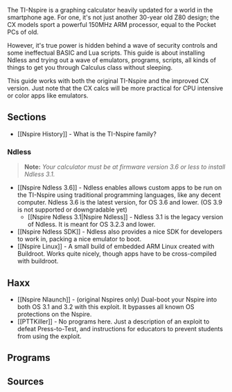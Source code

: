 The TI-Nspire is a graphing calculator heavily updated for a world in the smartphone age. For one, it's not just another 30-year old Z80 design; the CX models sport a powerful 150MHz ARM processor, equal to the Pocket PCs of old.

However, it's true power is hidden behind a wave of security controls and some ineffectual BASIC and Lua scripts. This guide is about installing Ndless and trying out a wave of emulators, programs, scripts, all kinds of things to get you through Calculus class without sleeping.

This guide works with both the original TI-Nspire and the improved CX version. Just note that the CX calcs will be more practical for CPU intensive or color apps like emulators.

## Sections

* [[Nspire History]] - What is the TI-Nspire family?

### Ndless

> **Note:** _Your calculator must be at firmware version 3.6 or less to install Ndless 3.1._

* [[Nspire Ndless 3.6]] - Ndless enables allows custom apps to be run on the TI-Nspire using traditional programming languages, like any decent computer. Ndless 3.6 is the latest version, for OS 3.6 and lower. (OS 3.9 is not supported or downgradable yet)
  * [[Nspire Ndless 3.1|Nspire Ndless]] - Ndless 3.1 is the legacy version of Ndless. It is meant for OS 3.2.3 and lower.
* [[Nspire Ndless SDK]] - Ndless also provides a nice SDK for developers to work in, packing a nice emulator to boot.
* [[Nspire Linux]] - A small build of embedded ARM Linux created with Buildroot. Works quite nicely, though apps have to be cross-compiled with buildroot.

## Haxx

* [[Nspire Nlaunch]] - (original Nspires only) Dual-boot your Nspire into both OS 3.1 and 3.2 with this exploit. It bypasses all known OS protections on the Nspire. 
* [[PTTKiller]] - No programs here. Just a description of an exploit to defeat Press-to-Test, and instructions for educators to prevent students from using the exploit.

## Programs



## Sources
